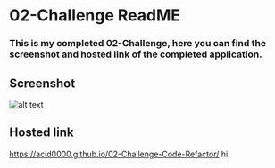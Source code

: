 # 02-Challenge ReadME

### This is my completed 02-Challenge, here you can find the screenshot and hosted link of the completed application.
## Screenshot
![alt text](https://github.com/Acid0000/02-Challenge-Code-Refactor/blob/main/assets/images/completed.png?raw=true)
## Hosted link
https://acid0000.github.io/02-Challenge-Code-Refactor/
hi
